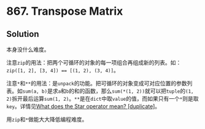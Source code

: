 # 867. Transpose Matrix

## Solution

本身没什么难度。

注意`zip`的用法：把两个可循环的对象的每一项组合再组成新的列表。如：`zip([1, 2], [3, 4]) == [(1, 2), (3, 4)]`。

注意`*`和`**`的用法：是`unpack`的功能。把可循环的对象变成可对应位置的参数列表。如`sum(a, b)`是求`a`和`b`的和的函数，那么`sum(*(1, 2))`就可以把`tuple`的`(1, 2)`拆开最后运算`sum(1, 2)`。`**`是在`dict`中取`value`的值，而如果只有一个`*`则是取`key`。详情见[What does the Star operator mean? [duplicate]](https://stackoverflow.com/questions/2921847/what-does-the-star-operator-mean)。

用`zip`和`*`做能大大降低编程难度。
